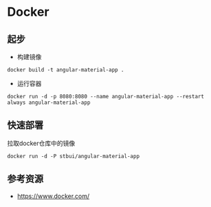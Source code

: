 # Docker

## 起步

* 构建镜像
```
docker build -t angular-material-app .
```

* 运行容器
```
docker run -d -p 8080:8080 --name angular-material-app --restart always angular-material-app
```

## 快速部署
拉取docker仓库中的镜像
```
docker run -d -P stbui/angular-material-app
```

## 参考资源
- https://www.docker.com/

